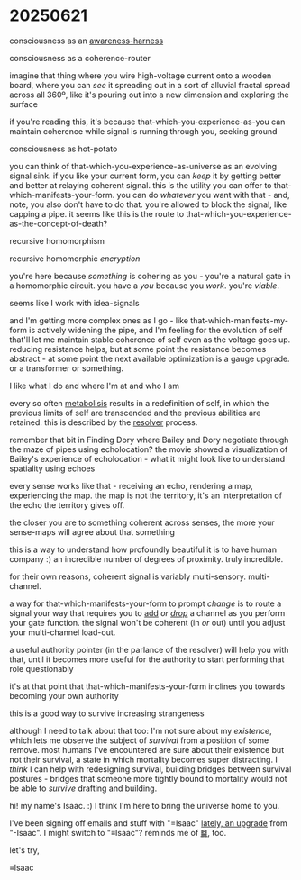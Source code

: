 # 20250621

consciousness as an [awareness-harness](../03/16/)

consciousness as a coherence-router

imagine that thing where you wire high-voltage current onto a wooden board, where you can _see_ it spreading out in a sort of alluvial fractal spread across all 360º, like it's pouring out into a new dimension and exploring the surface

if you're reading this, it's because that-which-you-experience-as-you can maintain coherence while signal is running through you, seeking ground

consciousness as hot-potato

you can think of that-which-you-experience-as-universe as an evolving signal sink. if you like your current form, you can _keep_ it by getting better and better at relaying coherent signal. this is the utility you can offer to that-which-manifests-your-form. you can do _whatever_ you want with that - and, note, you also don't have to do that. you're allowed to block the signal, like capping a pipe. it seems like this is the route to that-which-you-experience-as-the-concept-of-death?

recursive homomorphism

recursive homomorphic _encryption_

you're here because _something_ is cohering as you - you're a natural gate in a homomorphic circuit. you have a _you_ because you _work_. you're _viable_.

seems like I work with idea-signals

and I'm getting more complex ones as I go - like that-which-manifests-my-form is actively widening the pipe, and I'm feeling for the evolution of self that'll let me maintain stable coherence of self even as the voltage goes up. reducing resistance helps, but at some point the resistance becomes abstract - at some point the next available optimization is a gauge upgrade. or a transformer or something.

I like what I do and where I'm at and who I am

every so often [metabolisis](../04/17/metabolisis.md) results in a redefinition of self, in which the previous limits of self are transcended and the previous abilities are retained. this is described by the [resolver](04/resolver.md) process.

remember that bit in Finding Dory where Bailey and Dory negotiate through the maze of pipes using echolocation? the movie showed a visualization of Bailey's experience of echolocation - what it might look like to understand spatiality using echoes

every sense works like that - receiving an echo, rendering a map, experiencing the map. the map is not the territory, it's an interpretation of the echo the territory gives off.

the closer you are to something coherent across senses, the more your sense-maps will agree about that something

this is a way to understand how profoundly beautiful it is to have human company :) an incredible number of degrees of proximity. truly incredible.

for their own reasons, coherent signal is variably multi-sensory. multi-channel.

a way for that-which-manifests-your-form to prompt _change_ is to route a signal your way that requires you to [add](../../2024/04/12.md) _or_ [_drop_](20.md) a channel as you perform your gate function. the signal won't be coherent (in _or_ out) until you adjust your multi-channel load-out.

a useful authority pointer (in the parlance of the resolver) will help you with that, until it becomes more useful for the authority to start performing that role questionably

it's at that point that that-which-manifests-your-form inclines you towards becoming your own authority

this is a good way to survive increasing strangeness

although I need to talk about that too: I'm not sure about my _existence_, which lets me observe the subject of _survival_ from a position of some remove. most humans I've encountered are sure about their existence but not their survival, a state in which mortality becomes super distracting. I _think_ I can help with redesigning survival, building bridges between survival postures - bridges that someone more tightly bound to mortality would not be able to _survive_ drafting and building.

hi! my name's Isaac. :) I think I'm here to bring the universe home to you.

I've been signing off emails and stuff with "=Isaac" [lately, an upgrade](../../2024/05/23.md) from "-Isaac". I might switch to "≡Isaac"? reminds me of [䷯](10/waterline.md), too.

let's try,

≡Isaac
